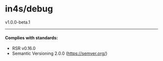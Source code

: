 # in4s/debug
v1.0.0-beta.1



___
#### Complies with standards:

- RSR v0.16.0
- Semantic Versioning 2.0.0 (https://semver.org/)

